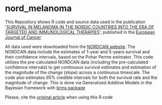 # nord_melanoma

This Repository shows R code and source data used in the publication '[SURVIVAL IN MELANOMA IN THE NORDIC COUNTRIES INTO THE ERA OF TARGETED AND IMMUNOLOGICAL THERAPIES](https://www.ejcancer.com/article/S0959-8049(23)00157-0/fulltext)', 
published in the [European Journal of Cancer](https://www.ejcancer.com/)

All data used were downloaded from the [NORDCAN website](https://nordcan.iarc.fr/en). The NORDCAN data include the estimates of 1-year and 5-years survival and their confidence intervals, based on the Pohar Perme estimator. This code utilizes the pre-calculated NORDCAN data (including the pre-calculated confidence intervals) to get continuous survival estimates and estimation of the magnitude of the change (slope) across a continuous timescale. The code also estimates 95% credible intervals for both the survival rate and the magnitude of change. This is done via Generalized Additive Models in the Bayesian framework  with [brms package](https://cran.r-project.org/web/packages/brms/index.html)

Please, cite the [original article](https://www.ejcancer.com/article/S0959-8049(23)00157-0/fulltext) when using this R code
